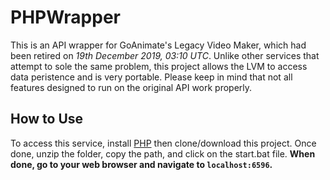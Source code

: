 # PHPWrapper
This is an API wrapper for GoAnimate's Legacy Video Maker, which had been retired on *19th December 2019, 03:10 UTC*.	Unlike other services that attempt to sole the same problem, this project allows the LVM to access data peristence and is very portable.  Please keep in mind that not all features designed to run on the original API work properly.
## How to Use
To access this service, install [PHP](https://www.php.net/downloads.php) then clone/download this project.	Once done, unzip the folder, copy the path, and click on the start.bat file.
**When done, go to your web browser and navigate to `localhost:6596`.**
